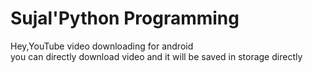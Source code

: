 # Sujal'Python Programming 
Hey,YouTube video downloading for android <br>
you can directly download video and it will be saved in storage directly 
